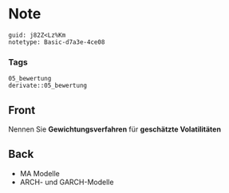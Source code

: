 # Note
```
guid: j82Z<Lz%Km
notetype: Basic-d7a3e-4ce08
```

### Tags
```
05_bewertung
derivate::05_bewertung
```

## Front
Nennen Sie <b>Gewichtungsverfahren</b> für <b>geschätzte
Volatilitäten</b>

## Back
<div>
  <div>
    <ul>
      <li>MA Modelle
      <li>ARCH- und GARCH-Modelle
    </ul>
  </div>
</div>
